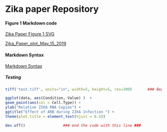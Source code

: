 # Zika paper Repository
#### Figure 1 Markdown code
[Zika Paper Figure 1 SVG](http://prfw.github.io/Zika/fig1.svg)

[Zika_Paper_plot_May_15_2019](http://prfw.github.io/Zika/Zika_Paper_plot_May_15_2019.html)




#### Markdown Syntax
[Markdown Syntax](https://guides.github.com/features/mastering-markdown/)


##### Testing
```r
tiff('test.tiff', units="in", width=5, height=5, res=300)       ### Beginning of the code ###

ggplot(data, aes(Condition, Value) )  + 
geom_point(aes(col = Cell.Type)) + 
ylab("Relative ZIKA RNA Copies") + 
ggtitle("Effect of ARB during ZIKA Infection ") + 
theme(plot.title = element_text(hjust = 0.5))           

dev.off()                 ### end the code with this line ###    


```
